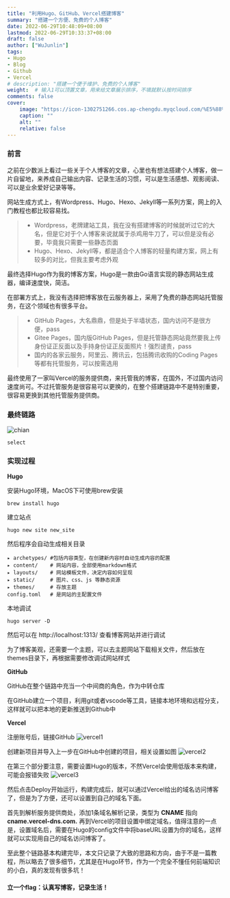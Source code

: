 ```yaml
---
title: "利用Hugo、GitHub、Vercel搭建博客"
summary: "搭建一个方便、免费的个人博客"
date: 2022-06-29T10:48:09+08:00
lastmod: 2022-06-29T10:33:37+08:00
draft: false
author: ["WuJunlin"]
tags: 
- Hugo
- Blog
- Github
- Vercel
# description: "搭建一个便于维护、免费的个人博客"
weight:  # 输入1可以顶置文章，用来给文章展示排序，不填就默认按时间排序
comments: false
cover:
    image: "https://icon-1302751266.cos.ap-chengdu.myqcloud.com/%E5%88%A9%E7%94%A8Hugo%E3%80%81GitHub%E3%80%81Vercel%E6%90%AD%E5%BB%BA%E4%B8%AA%E4%BA%BA%E5%8D%9A%E5%AE%A2/cover.png"
    caption: ""
    alt: ""
    relative: false
---
```

### 前言

之前在少数派上看过一些关于个人博客的文章，心里也有想法搭建个人博客，做一片自留地，来养成自己输出内容、记录生活的习惯，可以是生活感想、观影阅读、可以是业余爱好记录等等。

网站生成方式上，有Wordpress、Hugo、Hexo、Jekyll等一系列方案，网上的入门教程也都比较容易找。

> - Wordpress，老牌建站工具，我在没有搭建博客的时候就听过它的大名，但是它对于个人博客来说就属于杀鸡用牛刀了，可以但是没有必要，毕竟我只需要一些静态页面
> - Hugo、Hexo、Jekyll等，都是适合个人博客的轻量构建方案，网上有较多的对比，但我主要考虑外观

最终选择Hugo作为我的博客方案，Hugo是一款由Go语言实现的静态网站生成器，编译速度快，简洁。

在部署方式上，我没有选择把博客放在云服务器上，采用了免费的静态网站托管服务，在这个领域也有很多平台。

> - GitHub Pages，大名鼎鼎，但是处于半墙状态，国内访问不是很方便，pass
> - Gitee Pages，国内版GitHub Pages，但是托管静态网站竟然要我上传身份证正反面以及手持身份证正反面照片！强烈谴责，pass
> - 国内的各家云服务，阿里云、腾讯云，包括腾讯收购的Coding Pages等都有托管服务，可以按需选用

最终使用了一家叫Vercel的服务提供商，来托管我的博客，在国外，不过国内访问速度尚可。不过托管服务是很容易可以更换的，在整个搭建链路中不是特别重要，很容易更换到其他托管服务提供商。

### 最终链路

![chian](https://icon-1302751266.cos.ap-chengdu.myqcloud.com/%E5%88%A9%E7%94%A8Hugo%E3%80%81GitHub%E3%80%81Vercel%E6%90%AD%E5%BB%BA%E4%B8%AA%E4%BA%BA%E5%8D%9A%E5%AE%A2/blod_chain.png)



    select

### 实现过程

**Hugo**

安装Hugo环境，MacOS下可使用brew安装

    brew install hugo

建立站点

    hugo new site new_site

然后程序会自动生成相关目录

    ▸ archetypes/ #包括内容类型，在创建新内容时自动生成内容的配置
    ▸ content/    # 网站内容，全部使用markdown格式
    ▸ layouts/    # 网站模板文件，决定内容如何呈现
    ▸ static/     # 图片、css、js 等静态资源
    ▸ themes/     # 存放主题
    config.toml   # 是网站的主配置文件

本地调试

    hugo server -D

然后可以在 http://localhost:1313/ 查看博客网站并进行调试

为了博客美观，还需要一个主题，可以去主题网站下载相关文件，然后放在themes目录下，再根据需要修改调试网站样式

**GitHub**

GitHub在整个链路中充当一个中间商的角色，作为中转仓库

在GitHub建立一个项目，利用git或者vscode等工具，链接本地环境和远程分支，这样就可以把本地的更新推送到Github中

**Vercel**

注册账号后，链接GitHub
![vercel1](https://icon-1302751266.cos.ap-chengdu.myqcloud.com/%E5%88%A9%E7%94%A8Hugo%E3%80%81GitHub%E3%80%81Vercel%E6%90%AD%E5%BB%BA%E4%B8%AA%E4%BA%BA%E5%8D%9A%E5%AE%A2/vercel1.png)

创建新项目并导入上一步在GitHub中创建的项目，相关设置如图
![vercel2](https://icon-1302751266.cos.ap-chengdu.myqcloud.com/%E5%88%A9%E7%94%A8Hugo%E3%80%81GitHub%E3%80%81Vercel%E6%90%AD%E5%BB%BA%E4%B8%AA%E4%BA%BA%E5%8D%9A%E5%AE%A2/vercel2.png)

在第三个部分要注意，需要设置Hugo的版本，不然Vercel会使用低版本来构建，可能会报错失败
![vercel3](https://icon-1302751266.cos.ap-chengdu.myqcloud.com/%E5%88%A9%E7%94%A8Hugo%E3%80%81GitHub%E3%80%81Vercel%E6%90%AD%E5%BB%BA%E4%B8%AA%E4%BA%BA%E5%8D%9A%E5%AE%A2/vercel3.png)

然后点击Deploy开始运行，构建完成后，就可以通过Vercel给出的域名访问博客了，但是为了方便，还可以设置到自己的域名下面。

首先到解析服务提供商处，添加1条域名解析记录，类型为 **CNAME** 指向 **cname.vercel-dns.com.** 再到Vercel的项目设置中绑定域名，值得注意的一点是，设置域名后，需要在Hugo的config文件中将baseURL设置为你的域名，这样就可以实现用自己的域名访问博客了。

至此整个链路基本构建完毕，本文只记录了大致的思路和方向，由于不是一篇教程，所以略去了很多细节，尤其是在Hugo环节，作为一个完全不懂任何前端知识的小白，真的发现有很多坑！

#### 立一个flag：认真写博客，记录生活！